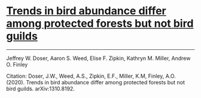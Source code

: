 # [Trends in bird abundance differ among protected forests but not bird guilds](https://arxiv.org/abs/2008.12184)

***

Jeffrey W. Doser, Aaron S. Weed, Elise F. Zipkin, Kathryn M. Miller, Andrew O. Finley

Citation: Doser, J.W., Weed, A.S., Zipkin, E.F., Miller, K.M, Finley, A.O. (2020). Trends in bird abundance differ among protected forests but not bird guilds.  	arXiv:1310.8192. 
